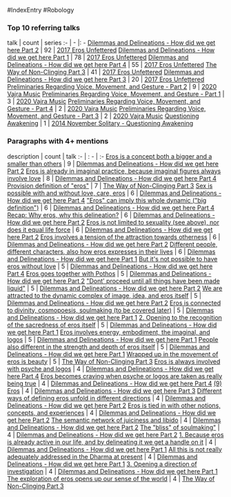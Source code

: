 #IndexEntry #Robology

### Top 10 referring talks
talk | count | series
:- | - |: -
<a data-href="Dilemmas and Delineations - How did we get here Part 2" href="Dilemmas+and+Delineations+-+How+did+we+get+here+Part+2" class="internal-link">Dilemmas and Delineations - How did we get here Part 2</a> | 92 | <a data-href="2017 Eros Unfettered" href="2017+Eros+Unfettered" class="internal-link">2017 Eros Unfettered</a>
<a data-href="Dilemmas and Delineations - How did we get here Part 1" href="Dilemmas+and+Delineations+-+How+did+we+get+here+Part+1" class="internal-link">Dilemmas and Delineations - How did we get here Part 1</a> | 78 | <a data-href="2017 Eros Unfettered" href="2017+Eros+Unfettered" class="internal-link">2017 Eros Unfettered</a>
<a data-href="Dilemmas and Delineations - How did we get here Part 4" href="Dilemmas+and+Delineations+-+How+did+we+get+here+Part+4" class="internal-link">Dilemmas and Delineations - How did we get here Part 4</a> | 55 | <a data-href="2017 Eros Unfettered" href="2017+Eros+Unfettered" class="internal-link">2017 Eros Unfettered</a>
<a data-href="The Way of Non-Clinging Part 3" href="The+Way+of+Non-Clinging+Part+3" class="internal-link">The Way of Non-Clinging Part 3</a> | 41 | <a data-href="2017 Eros Unfettered" href="2017+Eros+Unfettered" class="internal-link">2017 Eros Unfettered</a>
<a data-href="Dilemmas and Delineations - How did we get here Part 3" href="Dilemmas+and+Delineations+-+How+did+we+get+here+Part+3" class="internal-link">Dilemmas and Delineations - How did we get here Part 3</a> | 20 | <a data-href="2017 Eros Unfettered" href="2017+Eros+Unfettered" class="internal-link">2017 Eros Unfettered</a>
<a data-href="Preliminaries Regarding Voice, Movement, and Gesture - Part 2" href="Preliminaries+Regarding+Voice%2C+Movement%2C+and+Gesture+-+Part+2" class="internal-link">Preliminaries Regarding Voice, Movement, and Gesture - Part 2</a> | 9 | <a data-href="2020 Vajra Music" href="2020+Vajra+Music" class="internal-link">2020 Vajra Music</a>
<a data-href="Preliminaries Regarding Voice, Movement, and Gesture - Part 1" href="Preliminaries+Regarding+Voice%2C+Movement%2C+and+Gesture+-+Part+1" class="internal-link">Preliminaries Regarding Voice, Movement, and Gesture - Part 1</a> | 3 | <a data-href="2020 Vajra Music" href="2020+Vajra+Music" class="internal-link">2020 Vajra Music</a>
<a data-href="Preliminaries Regarding Voice, Movement, and Gesture - Part 4" href="Preliminaries+Regarding+Voice%2C+Movement%2C+and+Gesture+-+Part+4" class="internal-link">Preliminaries Regarding Voice, Movement, and Gesture - Part 4</a> | 2 | <a data-href="2020 Vajra Music" href="2020+Vajra+Music" class="internal-link">2020 Vajra Music</a>
<a data-href="Preliminaries Regarding Voice, Movement, and Gesture - Part 3" href="Preliminaries+Regarding+Voice%2C+Movement%2C+and+Gesture+-+Part+3" class="internal-link">Preliminaries Regarding Voice, Movement, and Gesture - Part 3</a> | 2 | <a data-href="2020 Vajra Music" href="2020+Vajra+Music" class="internal-link">2020 Vajra Music</a>
<a data-href="Questioning Awakening" href="Questioning+Awakening" class="internal-link">Questioning Awakening</a> | 1 | <a data-href="2014 November Solitary - Questioning Awakening" href="2014+November+Solitary+-+Questioning+Awakening" class="internal-link">2014 November Solitary - Questioning Awakening</a>

### Paragraphs with 4+ mentions
description | count | talk
:- | : - | :-
<a aria-label-position="top" aria-label="Dilemmas and Delineations - How did we get here Part 2 > Eros is a concept both a bigger and a smaller than others" data-href="Dilemmas and Delineations - How did we get here Part 2#Eros is a concept both a bigger and a smaller than others" href="Dilemmas+and+Delineations+-+How+did+we+get+here+Part+2#Eros+is+a+concept+both+a+bigger+and+a+smaller+than+others" class="internal-link">Eros is a concept both a bigger and a smaller than others</a> | 9 | <a data-href="Dilemmas and Delineations - How did we get here Part 2" href="Dilemmas+and+Delineations+-+How+did+we+get+here+Part+2" class="internal-link">Dilemmas and Delineations - How did we get here Part 2</a>
<a aria-label-position="top" aria-label="Dilemmas and Delineations - How did we get here Part 4 > Eros is already in imaginal practice because imaginal figures always involve love" data-href="Dilemmas and Delineations - How did we get here Part 4#Eros is already in imaginal practice because imaginal figures always involve love" href="Dilemmas+and+Delineations+-+How+did+we+get+here+Part+4#Eros+is+already+in+imaginal+practice+because+imaginal+figures+always+involve+love" class="internal-link">Eros is already in imaginal practice, because imaginal figures always involve love</a> | 8 | <a data-href="Dilemmas and Delineations - How did we get here Part 4" href="Dilemmas+and+Delineations+-+How+did+we+get+here+Part+4" class="internal-link">Dilemmas and Delineations - How did we get here Part 4</a>
<a aria-label-position="top" aria-label="The Way of Non-Clinging Part 3 > Provision definition of eros" data-href="The Way of Non-Clinging Part 3#Provision definition of eros" href="The+Way+of+Non-Clinging+Part+3#Provision+definition+of+%22eros%22" class="internal-link">Provision definition of &quot;eros&quot;</a> | 7 | <a data-href="The Way of Non-Clinging Part 3" href="The+Way+of+Non-Clinging+Part+3" class="internal-link">The Way of Non-Clinging Part 3</a>
<a aria-label-position="top" aria-label="Dilemmas and Delineations - How did we get here Part 4 > Sex is possible with and without love care eros" data-href="Dilemmas and Delineations - How did we get here Part 4#Sex is possible with and without love care eros" href="Dilemmas+and+Delineations+-+How+did+we+get+here+Part+4#Sex+is+possible+with+and+without+love+care+eros" class="internal-link">Sex is possible with and without love, care, eros</a> | 6 | <a data-href="Dilemmas and Delineations - How did we get here Part 4" href="Dilemmas+and+Delineations+-+How+did+we+get+here+Part+4" class="internal-link">Dilemmas and Delineations - How did we get here Part 4</a>
<a aria-label-position="top" aria-label="Dilemmas and Delineations - How did we get here Part 4 > Eros can imply this whole dynamic big definition" data-href="Dilemmas and Delineations - How did we get here Part 4#Eros can imply this whole dynamic big definition" href="Dilemmas+and+Delineations+-+How+did+we+get+here+Part+4#%22Eros%22+can+imply+this+whole+dynamic+%22big+definition%22" class="internal-link">&quot;Eros&quot; can imply this whole dynamic (&quot;big definition&quot;)</a> | 6 | <a data-href="Dilemmas and Delineations - How did we get here Part 4" href="Dilemmas+and+Delineations+-+How+did+we+get+here+Part+4" class="internal-link">Dilemmas and Delineations - How did we get here Part 4</a>
<a aria-label-position="top" aria-label="Dilemmas and Delineations - How did we get here Part 2 > Recap Why eros why this delineation" data-href="Dilemmas and Delineations - How did we get here Part 2#Recap Why eros why this delineation" href="Dilemmas+and+Delineations+-+How+did+we+get+here+Part+2#Recap+Why+eros+why+this+delineation" class="internal-link">Recap: Why eros, why this delineation?</a> | 6 | <a data-href="Dilemmas and Delineations - How did we get here Part 2" href="Dilemmas+and+Delineations+-+How+did+we+get+here+Part+2" class="internal-link">Dilemmas and Delineations - How did we get here Part 2</a>
<a aria-label-position="top" aria-label="Dilemmas and Delineations - How did we get here Part 2 > Eros is not limited to sexuality see above nor does it equal life force" data-href="Dilemmas and Delineations - How did we get here Part 2#Eros is not limited to sexuality see above nor does it equal life force" href="Dilemmas+and+Delineations+-+How+did+we+get+here+Part+2#Eros+is+not+limited+to+sexuality+see+above+nor+does+it+equal+life+force" class="internal-link">Eros is not limited to sexuality (see above), nor does it equal life force</a> | 6 | <a data-href="Dilemmas and Delineations - How did we get here Part 2" href="Dilemmas+and+Delineations+-+How+did+we+get+here+Part+2" class="internal-link">Dilemmas and Delineations - How did we get here Part 2</a>
<a aria-label-position="top" aria-label="Dilemmas and Delineations - How did we get here Part 2 > Eros involves a tension of the attraction towards otherness" data-href="Dilemmas and Delineations - How did we get here Part 2#Eros involves a tension of the attraction towards otherness" href="Dilemmas+and+Delineations+-+How+did+we+get+here+Part+2#Eros+involves+a+tension+of+the+attraction+towards+otherness" class="internal-link">Eros involves a tension of the attraction towards otherness</a> | 6 | <a data-href="Dilemmas and Delineations - How did we get here Part 2" href="Dilemmas+and+Delineations+-+How+did+we+get+here+Part+2" class="internal-link">Dilemmas and Delineations - How did we get here Part 2</a>
<a aria-label-position="top" aria-label="Dilemmas and Delineations - How did we get here Part 1 > Different people different characters also how eros expresses in their lives" data-href="Dilemmas and Delineations - How did we get here Part 1#Different people different characters also how eros expresses in their lives" href="Dilemmas+and+Delineations+-+How+did+we+get+here+Part+1#Different+people+different+characters+also+how+eros+expresses+in+their+lives" class="internal-link">Different people, different characters, also how eros expresses in their lives</a> | 6 | <a data-href="Dilemmas and Delineations - How did we get here Part 1" href="Dilemmas+and+Delineations+-+How+did+we+get+here+Part+1" class="internal-link">Dilemmas and Delineations - How did we get here Part 1</a>
<a aria-label-position="top" aria-label="Dilemmas and Delineations - How did we get here Part 4 > But its not possible to have eros without love" data-href="Dilemmas and Delineations - How did we get here Part 4#But it's not possible to have eros without love" href="Dilemmas+and+Delineations+-+How+did+we+get+here+Part+4#But+it%27s+not+possible+to+have+eros+without+love" class="internal-link">But it&#x27;s not possible to have eros without love</a> | 5 | <a data-href="Dilemmas and Delineations - How did we get here Part 4" href="Dilemmas+and+Delineations+-+How+did+we+get+here+Part+4" class="internal-link">Dilemmas and Delineations - How did we get here Part 4</a>
<a aria-label-position="top" aria-label="Dilemmas and Delineations - How did we get here Part 2 > Eros goes together with Pothos" data-href="Dilemmas and Delineations - How did we get here Part 2#Eros goes together with Pothos" href="Dilemmas+and+Delineations+-+How+did+we+get+here+Part+2#Eros+goes+together+with+Pothos" class="internal-link">Eros goes together with Pothos</a> | 5 | <a data-href="Dilemmas and Delineations - How did we get here Part 2" href="Dilemmas+and+Delineations+-+How+did+we+get+here+Part+2" class="internal-link">Dilemmas and Delineations - How did we get here Part 2</a>
<a aria-label-position="top" aria-label="Dilemmas and Delineations - How did we get here Part 2 > Dont proceed until all things have been made liquid" data-href="Dilemmas and Delineations - How did we get here Part 2#Dont' proceed until all things have been made liquid" href="Dilemmas+and+Delineations+-+How+did+we+get+here+Part+2#%22Dont%27+proceed+until+all+things+have+been+made+liquid%22" class="internal-link">&quot;Dont&#x27; proceed until all things have been made liquid&quot;</a> | 5 | <a data-href="Dilemmas and Delineations - How did we get here Part 2" href="Dilemmas+and+Delineations+-+How+did+we+get+here+Part+2" class="internal-link">Dilemmas and Delineations - How did we get here Part 2</a>
<a aria-label-position="top" aria-label="Dilemmas and Delineations - How did we get here Part 2 > We are attracted to the dynamic complex of image idea and eros itself" data-href="Dilemmas and Delineations - How did we get here Part 2#We are attracted to the dynamic complex of image idea and eros itself" href="Dilemmas+and+Delineations+-+How+did+we+get+here+Part+2#We+are+attracted+to+the+dynamic+complex+of+image+idea+and+eros+itself" class="internal-link">We are attracted to the dynamic complex of image, idea, and eros itself</a> | 5 | <a data-href="Dilemmas and Delineations - How did we get here Part 2" href="Dilemmas+and+Delineations+-+How+did+we+get+here+Part+2" class="internal-link">Dilemmas and Delineations - How did we get here Part 2</a>
<a aria-label-position="top" aria-label="Dilemmas and Delineations - How did we get here Part 1 > Eros is connected to divinity cosmopoesis soulmaking to be covered later" data-href="Dilemmas and Delineations - How did we get here Part 1#Eros is connected to divinity cosmopoesis soulmaking to be covered later" href="Dilemmas+and+Delineations+-+How+did+we+get+here+Part+1#Eros+is+connected+to+divinity+cosmopoesis+soulmaking+to+be+covered+later" class="internal-link">Eros is connected to divinity, cosmopoesis, soulmaking (to be covered later)</a> | 5 | <a data-href="Dilemmas and Delineations - How did we get here Part 1" href="Dilemmas+and+Delineations+-+How+did+we+get+here+Part+1" class="internal-link">Dilemmas and Delineations - How did we get here Part 1</a>
<a aria-label-position="top" aria-label="Dilemmas and Delineations - How did we get here Part 1 > 2 Opening to the recognition of the sacredness of eros itself" data-href="Dilemmas and Delineations - How did we get here Part 1#2 Opening to the recognition of the sacredness of eros itself" href="Dilemmas+and+Delineations+-+How+did+we+get+here+Part+1#2+Opening+to+the+recognition+of+the+sacredness+of+eros+itself" class="internal-link">2. Opening to the recognition of the sacredness of eros itself</a> | 5 | <a data-href="Dilemmas and Delineations - How did we get here Part 1" href="Dilemmas+and+Delineations+-+How+did+we+get+here+Part+1" class="internal-link">Dilemmas and Delineations - How did we get here Part 1</a>
<a aria-label-position="top" aria-label="Dilemmas and Delineations - How did we get here Part 1 > Eros involves energy embodiment the imaginal and logos" data-href="Dilemmas and Delineations - How did we get here Part 1#Eros involves energy embodiment the imaginal and logos" href="Dilemmas+and+Delineations+-+How+did+we+get+here+Part+1#Eros+involves+energy+embodiment+the+imaginal+and+logos" class="internal-link">Eros involves energy, embodiment, the imaginal, and logos</a> | 5 | <a data-href="Dilemmas and Delineations - How did we get here Part 1" href="Dilemmas+and+Delineations+-+How+did+we+get+here+Part+1" class="internal-link">Dilemmas and Delineations - How did we get here Part 1</a>
<a aria-label-position="top" aria-label="Dilemmas and Delineations - How did we get here Part 1 > People also different in the strength and depth of eros itself" data-href="Dilemmas and Delineations - How did we get here Part 1#People also different in the strength and depth of eros itself" href="Dilemmas+and+Delineations+-+How+did+we+get+here+Part+1#People+also+different+in+the+strength+and+depth+of+eros+itself" class="internal-link">People also different in the strength and depth of eros itself</a> | 5 | <a data-href="Dilemmas and Delineations - How did we get here Part 1" href="Dilemmas+and+Delineations+-+How+did+we+get+here+Part+1" class="internal-link">Dilemmas and Delineations - How did we get here Part 1</a>
<a aria-label-position="top" aria-label="The Way of Non-Clinging Part 3 > Wrapped up in the movement of eros is beauty" data-href="The Way of Non-Clinging Part 3#Wrapped up in the movement of eros is beauty" href="The+Way+of+Non-Clinging+Part+3#Wrapped+up+in+the+movement+of+eros+is+beauty" class="internal-link">Wrapped up in the movement of eros is beauty</a> | 5 | <a data-href="The Way of Non-Clinging Part 3" href="The+Way+of+Non-Clinging+Part+3" class="internal-link">The Way of Non-Clinging Part 3</a>
<a aria-label-position="top" aria-label="Dilemmas and Delineations - How did we get here Part 4 > Eros is always involved with psyche and logos" data-href="Dilemmas and Delineations - How did we get here Part 4#Eros is always involved with psyche and logos" href="Dilemmas+and+Delineations+-+How+did+we+get+here+Part+4#Eros+is+always+involved+with+psyche+and+logos" class="internal-link">Eros is always involved with psyche and logos</a> | 4 | <a data-href="Dilemmas and Delineations - How did we get here Part 4" href="Dilemmas+and+Delineations+-+How+did+we+get+here+Part+4" class="internal-link">Dilemmas and Delineations - How did we get here Part 4</a>
<a aria-label-position="top" aria-label="Dilemmas and Delineations - How did we get here Part 4 > Eros becomes craving when psyche or logos are taken as really being true" data-href="Dilemmas and Delineations - How did we get here Part 4#Eros becomes craving when psyche or logos are taken as really being true" href="Dilemmas+and+Delineations+-+How+did+we+get+here+Part+4#Eros+becomes+craving+when+psyche+or+logos+are+taken+as+really+being+true" class="internal-link">Eros becomes craving when psyche or logos are taken as really being true</a> | 4 | <a data-href="Dilemmas and Delineations - How did we get here Part 4" href="Dilemmas+and+Delineations+-+How+did+we+get+here+Part+4" class="internal-link">Dilemmas and Delineations - How did we get here Part 4</a>
<a aria-label-position="top" aria-label="Dilemmas and Delineations - How did we get here Part 3 > 9 Eros" data-href="Dilemmas and Delineations - How did we get here Part 3#9 Eros" href="Dilemmas+and+Delineations+-+How+did+we+get+here+Part+3#9+Eros" class="internal-link">(9) Eros</a> | 4 | <a data-href="Dilemmas and Delineations - How did we get here Part 3" href="Dilemmas+and+Delineations+-+How+did+we+get+here+Part+3" class="internal-link">Dilemmas and Delineations - How did we get here Part 3</a>
<a aria-label-position="top" aria-label="Dilemmas and Delineations - How did we get here Part 2 > Different ways of defining eros unfold in different directions" data-href="Dilemmas and Delineations - How did we get here Part 2#Different ways of defining eros unfold in different directions" href="Dilemmas+and+Delineations+-+How+did+we+get+here+Part+2#Different+ways+of+defining+eros+unfold+in+different+directions" class="internal-link">Different ways of defining eros unfold in different directions</a> | 4 | <a data-href="Dilemmas and Delineations - How did we get here Part 2" href="Dilemmas+and+Delineations+-+How+did+we+get+here+Part+2" class="internal-link">Dilemmas and Delineations - How did we get here Part 2</a>
<a aria-label-position="top" aria-label="Dilemmas and Delineations - How did we get here Part 2 > Eros is tied in with other notions concepts and experiences" data-href="Dilemmas and Delineations - How did we get here Part 2#Eros is tied in with other notions concepts and experiences" href="Dilemmas+and+Delineations+-+How+did+we+get+here+Part+2#Eros+is+tied+in+with+other+notions+concepts+and+experiences" class="internal-link">Eros is tied in with other notions, concepts, and experiences</a> | 4 | <a data-href="Dilemmas and Delineations - How did we get here Part 2" href="Dilemmas+and+Delineations+-+How+did+we+get+here+Part+2" class="internal-link">Dilemmas and Delineations - How did we get here Part 2</a>
<a aria-label-position="top" aria-label="Dilemmas and Delineations - How did we get here Part 2 > The semantic network of juiciness and libido" data-href="Dilemmas and Delineations - How did we get here Part 2#The semantic network of juiciness and libido" href="Dilemmas+and+Delineations+-+How+did+we+get+here+Part+2#The+semantic+network+of+juiciness+and+libido" class="internal-link">The semantic network of juiciness and libido</a> | 4 | <a data-href="Dilemmas and Delineations - How did we get here Part 2" href="Dilemmas+and+Delineations+-+How+did+we+get+here+Part+2" class="internal-link">Dilemmas and Delineations - How did we get here Part 2</a>
<a aria-label-position="top" aria-label="Dilemmas and Delineations - How did we get here Part 2 > The bliss of soulmaking" data-href="Dilemmas and Delineations - How did we get here Part 2#The bliss of soulmaking" href="Dilemmas+and+Delineations+-+How+did+we+get+here+Part+2#The+%22bliss%22+of+soulmaking%22" class="internal-link">The &quot;bliss&quot; of soulmaking&quot;</a> | 4 | <a data-href="Dilemmas and Delineations - How did we get here Part 2" href="Dilemmas+and+Delineations+-+How+did+we+get+here+Part+2" class="internal-link">Dilemmas and Delineations - How did we get here Part 2</a>
<a aria-label-position="top" aria-label="Dilemmas and Delineations - How did we get here Part 1 > 1 Because eros is already active in our life and by delineating it we get a handle on it" data-href="Dilemmas and Delineations - How did we get here Part 1#1 Because eros is already active in our life and by delineating it we get a handle on it" href="Dilemmas+and+Delineations+-+How+did+we+get+here+Part+1#1+Because+eros+is+already+active+in+our+life+and+by+delineating+it+we+get+a+handle+on+it" class="internal-link">1. Because eros is already active in our life, and by delineating it we get a handle on it</a> | 4 | <a data-href="Dilemmas and Delineations - How did we get here Part 1" href="Dilemmas+and+Delineations+-+How+did+we+get+here+Part+1" class="internal-link">Dilemmas and Delineations - How did we get here Part 1</a>
<a aria-label-position="top" aria-label="Dilemmas and Delineations - How did we get here Part 1 > All this is not really adequately addressed in the Dharma at present" data-href="Dilemmas and Delineations - How did we get here Part 1#All this is not really adequately addressed in the Dharma at present" href="Dilemmas+and+Delineations+-+How+did+we+get+here+Part+1#All+this+is+not+really+adequately+addressed+in+the+Dharma+at+present" class="internal-link">All this is not really adequately addressed in the Dharma at present</a> | 4 | <a data-href="Dilemmas and Delineations - How did we get here Part 1" href="Dilemmas+and+Delineations+-+How+did+we+get+here+Part+1" class="internal-link">Dilemmas and Delineations - How did we get here Part 1</a>
<a aria-label-position="top" aria-label="Dilemmas and Delineations - How did we get here Part 1 > 3 Opening a direction of investigation" data-href="Dilemmas and Delineations - How did we get here Part 1#3 Opening a direction of investigation" href="Dilemmas+and+Delineations+-+How+did+we+get+here+Part+1#3+Opening+a+direction+of+investigation" class="internal-link">3. Opening a direction of investigation</a> | 4 | <a data-href="Dilemmas and Delineations - How did we get here Part 1" href="Dilemmas+and+Delineations+-+How+did+we+get+here+Part+1" class="internal-link">Dilemmas and Delineations - How did we get here Part 1</a>
<a aria-label-position="top" aria-label="The Way of Non-Clinging Part 3 > The exploration of eros opens up our sense of the world" data-href="The Way of Non-Clinging Part 3#The exploration of eros opens up our sense of the world" href="The+Way+of+Non-Clinging+Part+3#The+exploration+of+eros+opens+up+our+sense+of+the+world" class="internal-link">The exploration of eros opens up our sense of the world</a> | 4 | <a data-href="The Way of Non-Clinging Part 3" href="The+Way+of+Non-Clinging+Part+3" class="internal-link">The Way of Non-Clinging Part 3</a>


